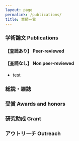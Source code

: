 ```yaml
---
layout: page
permalink: /publications/
title: 業績一覧
---
```


### 学術論文 Publications

#### 【査読あり】 Peer-reviewed

#### 【査読なし】 Non peer-reviewed

- test

### 総説・雑誌

### 受賞 Awards and honors

### 研究助成 Grant


### アウトリーチ Outreach